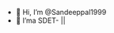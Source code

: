 - 👋 Hi, I’m @Sandeeppal1999
- 👀 I’ma SDET- ||

<!---
Sandeeppal1999/Sandeeppal1999 is a ✨ special ✨ repository because its `README.md` (this file) appears on your GitHub profile.
You can click the Preview link to take a look at your changes.
--->
